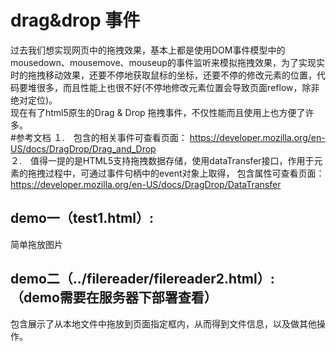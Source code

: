 drag&drop 事件
==============
过去我们想实现网页中的拖拽效果，基本上都是使用DOM事件模型中的mousedown、mousemove、mouseup的事件监听来模拟拖拽效果，为了实现实时的拖拽移动效果，还要不停地获取鼠标的坐标，还要不停的修改元素的位置，代码要堆很多，而且性能上也很不好(不停地修改元素位置会导致页面reflow，除非绝对定位)。<br />
现在有了html5原生的Drag & Drop 拖拽事件，不仅性能而且使用上也方便了许多。<br />
#参考文档
１.　包含的相关事件可查看页面： https://developer.mozilla.org/en-US/docs/DragDrop/Drag_and_Drop <br />
２.　值得一提的是HTML5支持拖拽数据存储，使用dataTransfer接口，作用于元素的拖拽过程中，可通过事件句柄中的event对象上取得， 包含属性可查看页面：  https://developer.mozilla.org/en-US/docs/DragDrop/DataTransfer <br />
## demo一（test1.html）:
简单拖放图片

## demo二（../filereader/filereader2.html）: （demo需要在服务器下部署查看）
包含展示了从本地文件中拖放到页面指定框内，从而得到文件信息，以及做其他操作。




